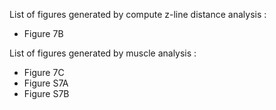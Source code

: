 List of figures generated by compute z-line distance analysis : 

- Figure 7B

List of figures generated by muscle analysis : 

- Figure 7C
- Figure S7A
- Figure S7B
